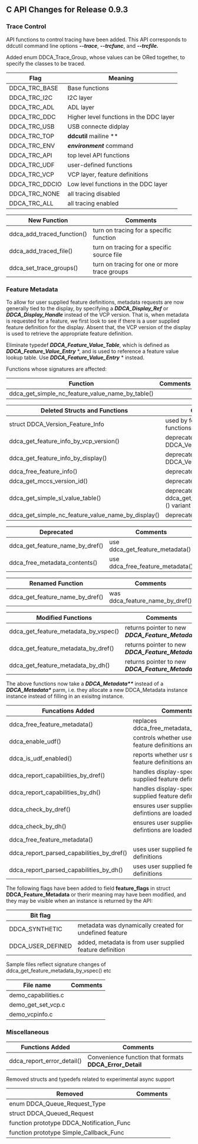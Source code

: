 ## C API Changes for Release 0.9.3

### Trace Control

API functions to control tracing have been added.  This API corresponds to
ddcutil command line options ***--trace***, ***--trcfunc***, and ***--trcfile.***

Added enum DDCA_Trace_Group, whose values can be ORed together, to specify 
the classes to be traced.

| Flag           | Meaning                                 |
|----------------|-----------------------------------------|
| DDCA_TRC_BASE  | Base functions                          |
| DDCA_TRC_I2C   | I2C layer                               |
| DDCA_TRC_ADL   | ADL layer                               |
| DDCA_TRC_DDC   | Higher level functions in the DDC layer |
| DDCA_TRC_USB   | USB connecte didplay                    |
| DDCA_TRC_TOP   | **ddcutil** mailine **                  |
| DDCA_TRC_ENV   | ***environment*** command               |
| DDCA_TRC_API   | top level API functions                 |
| DDCA_TRC_UDF   | user-defined functions                  |
| DDCA_TRC_VCP   | VCP layer, feature definitions          |
| DDCA_TRC_DDCIO | Low level functions in the DDC layer    |
| DDCA_TRC_NONE  | all tracing disabled                    |
| DDCA_TRC_ALL   | all tracing enabled                     |


| New Function               | Comments
|----------------------------|----------------|
| ddca_add_traced_function() | turn on tracing for a specific function |
| ddca_add_traced_file()     | turn on tracing for a specific source file |
| ddca_set_trace_groups()    | turn on tracing for one or more trace groups |


### Feature Metadata

To allow for user supplied feature definitions, metadata requests are now generally tied to the display, by
specifying a ***DDCA_Display_Ref*** or ***DDCA_Display_Handle*** instead of the VCP version.  That is, when metadata
is requested for a feature, we first look to see if there is a user supplied feature definition for the display. Absent that,
the VCP version of the display is used to retrieve the appropriate feature definition. 

Eliminate typedef ***DDCA_Feature_Value_Table***, which is defined as ***DDCA_Feature_Value_Entry*** *, and is used to reference a feature value lookup table.  Use ***DDCA_Feature_Value_Entry*** * instead.  

Functions whose signatures are affected: 

| Function                                          | Comments                                                    |
|--------------------------------------------------|-------------------------------------------------------------|
| ddca_get_simple_nc_feature_value_name_by_table() |  |



| Deleted Structs and Functions                      | Comments                                                    |
|----------------------------------------------------|-------------------------------------------------------------|
| struct DDCA_Version_Feature_Info                   | used by feature_info functions
| ddca_get_feature_info_by_vcp_version()             | deprecated in 0.9.0, returned DDCA_Version_Feature_Info |
| ddca_get_feature_info_by_display()                 | deprecated in 0.9.0, returned DDCA_Version_Feature_Info |
| ddca_free_feature_info()                           | deprecated in 0.9.0 | 
| ddca_get_mccs_version_id()                         | deprecated in 0.9.0 |
| ddca_get_simple_sl_value_table()                   | deprecated in 0.9.0, use ddca_get_feature_metadata...() variant  |
| ddca_get_simple_nc_feature_value_name_by_display() | deprecated in 0.9.0 | 



| Deprecated                             | Comments                          |
|----------------------------------------|-----------------------------------|
| ddca_get_feature_name_by_dref()        | use ddca_get_feature_metadata()   | 
| ddca_free_metadata_contents()          | use ddca_free_feature_metadata()  |


| Renamed Function                   | Comments |
|------------------------------------|------------|
| ddca_get_feature_name_by_dref()    | was ddca_feature_name_by_dref() |



| Modified Functions                   | Comments |
|--------------------------------------|------------|
| ddca_get_feature_metadata_by_vspec() | returns pointer to new ***DDCA_Feature_Metadata*** |
| ddca_get_feature_metadata_by_dref()  | returns pointer to new ***DDCA_Feature_Metadata*** |
| ddca_get_feature_metadata_by_dh()    | returns pointer to new ***DDCA_Feature_Metadata*** |

The above functions now take a ***DDCA_Metadata\*\**** instead of a ***DDCA_Metadata\**** parm, 
i.e. they allocate a new DDCA_Metadata instance instance instead of filling in an 
exisitng instance.


| Funcations Added                  | Comments |
|--------|------------|
| ddca_free_feature_metadata()              | replaces ddca_free_metadata_contents() | 
| ddca_enable_udf()                         | controls whether user supplied feature definitions are enabled |
| ddca_is_udf_enabled()                     | reports whether usr supplied feature definitions are enabled |
| ddca_report_capabilities_by_dref()        | handles display-specific user supplied feature definitions |
| ddca_report_capabilities_by_dh()          | handles display-specific user supplied feature definitions |
| ddca_check_by_dref()                      | ensures user supplied feature defintions are loaded  |
| ddca_check_by_dh()                        | ensures user supplied feature defintions are loaded |
| ddca_free_feature_metadata()              | |
| ddca_report_parsed_capabilities_by_dref() | uses user supplied feature definitions |
| ddca_report_parsed_capabilities_by_dh()   | uses user supplied feature definitions  | 


The following flags have been added to field **feature_flags** in struct **DDCA_Feature_Metadata** 
or therir meaning may have been modified, and they may be visible when an instance is returned by the API: 

| Bit flag                               |                                                                 |
|----------------------------------------|-----------------------------------------------------------------|
| DDCA_SYNTHETIC                         | metadata was dynamically created for undefined feature          | 
| DDCA_USER_DEFINED                      | added, metadata is from user supplied feature definition        |


Sample files reflect signature changes of ddca_get_feature_metadata_by_vspec() etc


| File name              | Comments           |
|------------------------|--------------------|
| demo_capabilities.c    |
| demo_get_set_vcp.c     |
| demo_vcpinfo.c         |

### Miscellaneous 

| Functions Added            | Comments           |
|----------------------------|--------------------|
| ddca_report_error_detail() | Convenience function that formats **DDCA_Error_Detail** |  

Removed structs and typedefs related to experimental async support

| Removed                                       | Comments           |
|-----------------------------------------------|--------------------|
| enum DDCA_Queue_Request_Type                  | |
| struct DDCA_Queued_Request                    | |
| function prototype DDCA_Notification_Func     | |
| function prototype Simple_Callback_Func       | |





